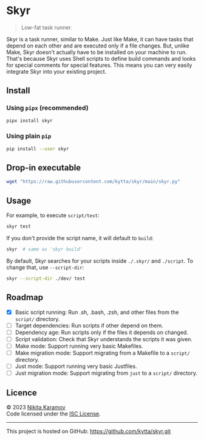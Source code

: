 # Skyr

> Low-fat task runner.

Skyr is a task runner, similar to Make. Just like Make, it can have tasks that
depend on each other and are executed only if a file changes. But, unlike Make,
Skyr doesn't actually have to be installed on your machine to run. That's
because Skyr uses Shell scripts to define build commands and looks for special
comments for special features. This means you can very easily integrate Skyr
into your existing project.

## Install

### Using `pipx` (recommended)

```sh
pipx install skyr
```

### Using plain `pip`

```sh
pip install --user skyr
```

## Drop-in executable

```sh
wget "https://raw.githubusercontent.com/kytta/skyr/main/skyr.py"
```

## Usage

For example, to execute `script/test`:

```sh
skyr test
```

If you don't provide the script name, it will default to `build`:

```sh
skyr  # same as 'skyr build'
```

By default, Skyr searches for your scripts inside `./.skyr/` and `./script`. To
change that, use `--script-dir`:

```sh
skyr --script-dir ./dev/ test
```

## Roadmap

- [x] Basic script running: Run .sh, .bash, .zsh, and other files from the
  `script/` directory.
- [ ] Target dependencies: Run scripts if other depend on them.
- [ ] Dependency age: Run scripts only if the files it depends on changed.
- [ ] Script validation: Check that Skyr understands the scripts it was given.
- [ ] Make mode: Support running very basic Makefiles.
- [ ] Make migration mode: Support migrating from a Makefile to a `script/`
  directory.
- [ ] Just mode: Support running very basic Justfiles.
- [ ] Just migration mode: Support migrating from `just` to a `script/`
  directory.

## Licence

© 2023 [Nikita Karamov]\
Code licensed under the [ISC License].

______________________________________________________________________

This project is hosted on GitHub:
<https://github.com/kytta/skyr.git>

[isc license]: https://spdx.org/licenses/ISC.html
[nikita karamov]: https://www.kytta.dev/
